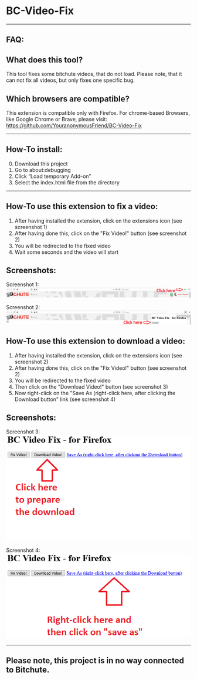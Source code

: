 # BC-Video-Fix

-----------------------------------------------------------------------------------------------------------------------------------------------------------

FAQ:
----

What does this tool?
--------------------
This tool fixes some bitchute videos, that do not load. Please note, that it can not fix all videos, but only fixes one specific bug.

Which browsers are compatible?
------------------------------
This extension is compatible only with Firefox. For chrome-based Browsers, like Google Chrome or Brave, please visit: https://github.com/YouranonymousFriend/BC-Video-Fix

-----------------------------------------------------------------------------------------------------------------------------------------------------------

How-To install:
---------------
0. Download this project
1. Go to about:debugging
2. Click “Load temporary Add-on”
4. Select the index.html file from the directory

-----------------------------------------------------------------------------------------------------------------------------------------------------------

How-To use this extension to fix a video:
-----------------------------------------

1. After having installed the extension, click on the extensions icon (see screenshot 1)
2. After having done this, click on the "Fix Video!" button (see screenshot 2)
4. You will be redirected to the fixed video
5. Wait some seconds and the video will start

Screenshots:
------------

Screenshot 1:
<img src="https://github.com/YouranonymousFriend/Bc-Video-Fix-FF/blob/master/doc/img/01.png" />

Screenshot 2:
<img src="https://github.com/YouranonymousFriend/Bc-Video-Fix-FF/blob/master/doc/img/02.png" />


How-To use this extension to download a video:
----------------------------------------------

1. After having installed the extension, click on the extensions icon (see screenshot 2)
2. After having done this, click on the "Fix Video!" button (see screenshot 2)
4. You will be redirected to the fixed video
5. Then click on the "Download Video!" button (see screenshot 3)
6. Now right-click on the "Save As (right-click here, after clicking the Download button" link (see screenshot 4)

Screenshots:
------------

Screenshot 3:<br>
<img src="https://github.com/YouranonymousFriend/Bc-Video-Fix-FF/blob/master/doc/img/03.png" />

Screenshot 4:<br>
<img src="https://github.com/YouranonymousFriend/Bc-Video-Fix-FF/blob/master/doc/img/04.png" />

------------------------------------------------------------------------------------------------------------------------------------------------------------

Please note, this project is in no way connected to Bitchute.
-------------------------------------------------------------
